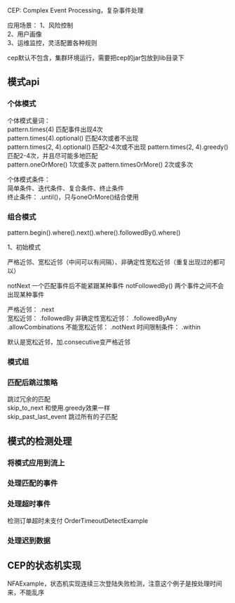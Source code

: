 CEP: Complex Event Processing，复杂事件处理

应用场景：
1、风险控制  
2、用户画像  
3、运维监控，灵活配置各种规则  

cep默认不包含，集群环境运行，需要把cep的jar包放到lib目录下

## 模式api

### 个体模式

个体模式量词：  
pattern.times(4)  匹配事件出现4次  
pattern.times(4).optional()  匹配4次或者不出现  
pattern.times(2, 4).optional()  匹配2-4次或不出现
pattern.times(2, 4).greedy()  匹配2-4次，并且尽可能多地匹配  
pattern.oneOrMore() 1次或多次
pattern.timesOrMore()  2次或多次  

个体模式条件：  
简单条件、迭代条件、复合条件、终止条件  
终止条件： .until()，只与oneOrMore()结合使用  

### 组合模式

pattern.begin().where().next().where().followedBy().where()

1、初始模式

严格近邻、宽松近邻（中间可以有间隔）、非确定性宽松近邻（重复出现过的都可以）

notNext 一个匹配事件后不能紧跟某种事件
notFollowedBy() 两个事件之间不会出现某种事件

严格近邻：  .next  
宽松近邻：  .followedBy
非确定性宽松近邻：  .followedByAny  .allowCombinations
不能宽松近邻：  .notNext
时间限制条件： .within

默认是宽松近邻，加.consecutive变严格近邻

### 模式组

### 匹配后跳过策略

跳过冗余的匹配  
skip_to_next 和使用.greedy效果一样  
skip_past_last_event 跳过所有的子匹配

## 模式的检测处理

### 将模式应用到流上
### 处理匹配的事件
### 处理超时事件

检测订单超时未支付  OrderTimeoutDetectExample

### 处理迟到数据

## CEP的状态机实现

NFAExample，状态机实现连续三次登陆失败检测，注意这个例子是按处理时间来，不能乱序